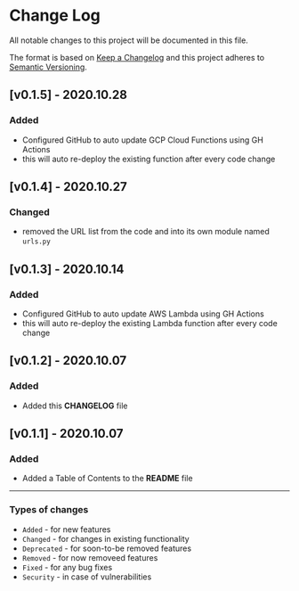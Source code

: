 # Change Log
All notable changes to this project will be documented in this file.

The format is based on [Keep a Changelog](https://keepachangelog.com/)
and this project adheres to [Semantic Versioning](https://semver.org/).

## [v0.1.5] - 2020.10.28
### Added
- Configured GitHub to auto update GCP Cloud Functions using GH Actions
- this will auto re-deploy the existing function after every code change

## [v0.1.4] - 2020.10.27
### Changed
- removed the URL list from the code and into its own module named `urls.py`

## [v0.1.3] - 2020.10.14
### Added
- Configured GitHub to auto update AWS Lambda using GH Actions
- this will auto re-deploy the existing Lambda function after every code change

## [v0.1.2] - 2020.10.07
### Added
- Added this **CHANGELOG** file

## [v0.1.1] - 2020.10.07
### Added
- Added a Table of Contents to the **README** file

*****

### Types of changes
- `Added` - for new features
- `Changed` - for changes in existing functionality
- `Deprecated` - for soon-to-be removed features
- `Removed` - for now removeed features
- `Fixed` - for any bug fixes
- `Security` - in case of vulnerabilities
